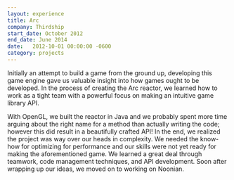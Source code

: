```yaml
---
layout: experience
title: Arc
company: Thirdship
start_date: October 2012
end_date: June 2014
date:   2012-10-01 00:00:00 -0600
category: projects
---
```

Initially an attempt to build a game from the ground up, developing this game engine gave us valuable insight into how games ought to be developed. In the process of creating the Arc reactor, we learned how to work as a tight team with a powerful focus on making an intuitive game library API.

With OpenGL, we built the reactor in Java and we probably spent more time arguing about the right name for a method than actually writing the code; however this did result in a beautifully crafted API! In the end, we realized the project was way over our heads in complexity. We needed the know-how for optimizing for performance and our skills were not yet ready for making the aforementioned game. We learned a great deal through teamwork, code management techniques, and API development. Soon after wrapping up our ideas, we moved on to working on Noonian.
